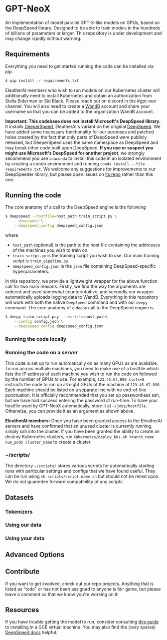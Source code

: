# GPT-NeoX
An implementation of model parallel GPT-3-like models on GPUs, based on the DeepSpeed library. Designed to be able to train models in the hundreds of billions of parameters or larger. This repository is under development and may change rapidly without warning.

## Requirements

Everything you need to get started running the code can be installed via pip:
```bash
$ pip install -r requirements.txt
```

EleutherAI members who wish to run models on our Kubernetes cluster will additionally need to install Kubernetes and obtain an authorization from Stella Biderman or Sid Black. Please reach out on discord in the #gpt-neo channel. You will also need to create a [WandB](https://wandb.ai/home) account and share your username so that you can be added to the organization WandB account.

**Important: This codebase does not install Microsoft's DeepSpeed library.** It installs [DeeperSpeed](www.GitHub.com/eleutherai/DeeperSpeed), EleutherAI's variant on the original [DeepSpeed](www.GitHub.com/Microsoft/DeepSpeed). We have added some necessary functionality for our purposes and patched holes created by the fact that only parts of DeepSpeed were publicly released, but DeeperSpeed uses the same namespace as DeepSpeed and may break other code built upon DeepSpeed. **If you use or suspect you might use Microsoft's DeepSpeed for another project**, we strongly secommend you use `anaconda` to install this code in an isolated environment by creating a condo environment and running `conda install --file requirements.txt`. We welcome any suggestions for improvements to our DeepSpeeder library, but please open issues on [its repo](www.GitHub.com/eleutherai/DeeperSpeed) rather than this one. 

## Running the code

The core anatomy of a call to the DeepSpeed engine is the following
```bash
$ deepspeed --hostfile=host_path train_script.py \
	--deepspeed \
	--deepspeed_config deepspeed_config.json
```
where
- `host_path` (optional) is the path to the host file containing the addresses of the machines you wish to train on.
- `train_script.py` is the training script you wish to use. Our main training script is `train_pipeline.py`.
- `deepspeed_config.json` is the `json` file containing DeepSpeed-specific hyperparameters.

In this repository, we provide a lightweight wrapper for the above function call for two main reasons. Firstly, we find the way the arguments are ordered and used somewhat counterintuitive, and secondly our wrapper automatically uploads logging data to WandB. Everything in this repository will work with both the native `DeepSpeed` command and with our `deepy` command. The core anatomy of a `deepy` call to the DeepSpeed engine is
```bash
$ deepy train_script.psy --hostfile=host_path\
	--config config.json \
	--deepspeed_config deepspeed_config.json
```

### Running the code locally

### Running the code on a server

This code is set up to run automatically on as many GPUs as are avaliable. To run across multiple machines, you need to make use of a hostfile which lists the IP address of each machine you wish to run the code on followed by the number of GPUs to use. For example, `123.45.67.890 slots=8` instructs the code to run on all eight GPUs of the machine at `123.45.67.890`. Each machine should be listed on a separate line with no end-of-line punctuation. It is officially recommended that you set up passwordless ssh, but we have had success entering the password at run-time. To have your hostfile used by GPT-NeoX automatically, store it at `~/jobs/hostfile`. Otherwise, you can provide it as an argument as shown above.

**EleutherAI members:** Once you have been granted access to the EleutherAI servers and have confirmed that an unused cluster is currently running, simply ssh into the cluster. If you have been granted the ability to create an destroy Kubernetes clusters, run `kubernetes/deploy_k8s.sh branch_name num_pods cluster_name` to create a cluster.

### ~/scripts/

The directory `~/scripts/` stores various scripts for automatically starting runs with particular settings and configs that we have found useful. They can be run using `sh scripts/script_name.sh` but should not be relied upon. We do not guarentee forward compatibility of any scripts.

## Datasets

### Tokenizers

### Using our data

### Using your data

## Advanced Options

## Contribute

If you want to get involved, check out our repo projects. Anything that is listed as "todo" or has not been assigned to anyone is fair game, but please leave a comment so that we know you're working on it!

## Resources
If you have trouble getting the model to run, consider consulting [this guide](https://gist.github.com/kevinwatkins/232b88bfecbeca8d48d612a3e9cf65e4) to installing in a GCE virtual machine. You may also find the (very sparse) [DeepSpeed docs](https://www.deepspeed.ai) helpful.
